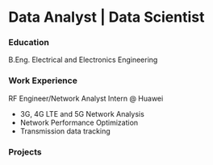 # Data Analyst | Data Scientist

### Education
B.Eng. Electrical and Electronics Engineering

### Work Experience
RF Engineer/Network Analyst Intern @ Huawei
- 3G, 4G LTE and 5G Network Analysis
- Network Performance Optimization
- Transmission data tracking

### Projects

